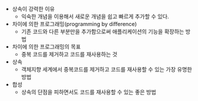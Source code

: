 - 상속이 강력한 이유
  - 익숙한 개념을 이용해서 새로운 개념을 쉽고 빠르게 추가할 수 있다.
- 차이에 의한 프로그래밍(programming by difference)
  - 기존 코드와 다른 부분만을 추가함으로써 애플리케이션의 기능을 확장하는 방법
- 차이에 의한 프로그래밍의 목표
  - 중복 코드를 제거하고 코드를 재사용하는 것
- 상속
  - 객체지향 세계에서 중복코드를 제거하고 코드를 재사용할 수 있는 가장 유명한 방법
- 합성
  - 상속의 단점을 피하면서도 코드를 재사용할 수 있는 좋은 방법